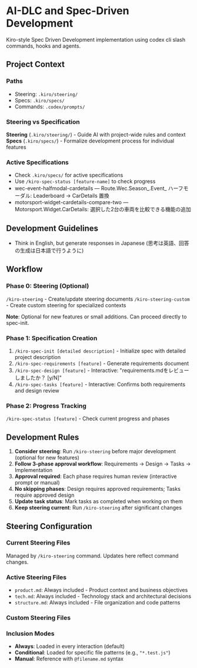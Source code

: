# AI-DLC and Spec-Driven Development

Kiro-style Spec Driven Development implementation using codex cli slash commands, hooks and agents.

## Project Context

### Paths
- Steering: `.kiro/steering/`
- Specs: `.kiro/specs/`
- Commands: `.codex/prompts/`

### Steering vs Specification

**Steering** (`.kiro/steering/`) - Guide AI with project-wide rules and context
**Specs** (`.kiro/specs/`) - Formalize development process for individual features

### Active Specifications
- Check `.kiro/specs/` for active specifications
- Use `/kiro-spec-status [feature-name]` to check progress
- wec-event-halfmodal-cardetails — Route.Wec.Season_.Event_ ハーフモーダル: Leaderboard → CarDetails 置換
- motorsport-widget-cardetails-compare-two — Motorsport.Widget.CarDetails: 選択した2台の車両を比較できる機能の追加

## Development Guidelines
- Think in English, but generate responses in Japanese (思考は英語、回答の生成は日本語で行うように)

## Workflow

### Phase 0: Steering (Optional)
`/kiro-steering` - Create/update steering documents
`/kiro-steering-custom` - Create custom steering for specialized contexts

**Note**: Optional for new features or small additions. Can proceed directly to spec-init.

### Phase 1: Specification Creation
1. `/kiro-spec-init [detailed description]` - Initialize spec with detailed project description
2. `/kiro-spec-requirements [feature]` - Generate requirements document
3. `/kiro-spec-design [feature]` - Interactive: "requirements.mdをレビューしましたか？ [y/N]"
4. `/kiro-spec-tasks [feature]` - Interactive: Confirms both requirements and design review

### Phase 2: Progress Tracking
`/kiro-spec-status [feature]` - Check current progress and phases

## Development Rules
1. **Consider steering**: Run `/kiro-steering` before major development (optional for new features)
2. **Follow 3-phase approval workflow**: Requirements → Design → Tasks → Implementation
3. **Approval required**: Each phase requires human review (interactive prompt or manual)
4. **No skipping phases**: Design requires approved requirements; Tasks require approved design
5. **Update task status**: Mark tasks as completed when working on them
6. **Keep steering current**: Run `/kiro-steering` after significant changes

## Steering Configuration

### Current Steering Files
Managed by `/kiro-steering` command. Updates here reflect command changes.

### Active Steering Files
- `product.md`: Always included - Product context and business objectives
- `tech.md`: Always included - Technology stack and architectural decisions
- `structure.md`: Always included - File organization and code patterns

### Custom Steering Files
<!-- Added by /kiro-steering-custom command -->
<!-- Format:
- `filename.md`: Mode - Pattern(s) - Description
  Mode: Always|Conditional|Manual
  Pattern: File patterns for Conditional mode
-->

### Inclusion Modes
- **Always**: Loaded in every interaction (default)
- **Conditional**: Loaded for specific file patterns (e.g., `"*.test.js"`)
- **Manual**: Reference with `@filename.md` syntax
